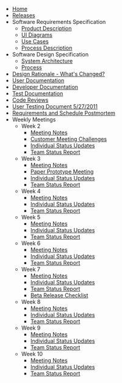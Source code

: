   * [Home](SharingMedia.md)
  * [Releases](Releases.md)
  * Software Requirements Specification
    * [Product Description](ProductDescription.md)
    * [UI Diagrams](UIDiagrams.md)
    * [Use Cases](UseCases.md)
    * [Process Description](ProcessDescription.md)
  * Software Design Specification
    * [System Architecture](SystemArchitecture.md)
    * [Process](SystemArchitecture#Process.md)
  * [Design Rationale - What's Changed?](DesignRationale.md)
  * [User Documentation](UserDocumentation.md)
  * [Developer Documentation](DeveloperDocumentation.md)
  * [Test Documentation](TestDocumentation.md)
  * [Code Reviews](CodeReview5272011.md)
  * [User Testing Document 5/27/2011](UserTesting5272011.md)
  * [Requirements and Schedule Postmortem](RequirementsSchedulePostmortem.md)
  * Weekly Meetings
    * Week 2
      * [Meeting Notes](MeetingNotes.md)
      * [Customer Meeting Challenges](CustomerMeetingChallenges.md)
      * [Individual Status Updates](IndividualStatusUpdates.md)
      * [Team Status Report](TeamStatusUpdateWeek2.md)
    * Week 3
      * [Meeting Notes](MeetingNotesWeek3.md)
      * [Paper Prototype Meeting](PaperPrototype.md)
      * [Individual Status Updates](IndividualStatusUpdatesWeek3.md)
      * [Team Status Report](TeamStatusUpdateWeek3.md)
    * Week 4
      * [Meeting Notes](MeetingNotesWeek4.md)
      * [Individual Status Updates](IndividualStatusUpdatesWeek4.md)
      * [Team Status Report](TeamStatusUpdateWeek4.md)
    * Week 5
      * [Meeting Notes](MeetingNotesWeek5.md)
      * [Individual Status Updates](IndividualStatusUpdatesWeek5.md)
      * [Team Status Report](TeamStatusUpdateWeek5.md)
    * Week 6
      * [Meeting Notes](MeetingNotesWeek6.md)
      * [Individual Status Updates](IndividualStatusUpdatesWeek6.md)
      * [Team Status Report](TeamStatusUpdateWeek6.md)
    * Week 7
      * [Meeting Notes](MeetingNotesWeek7.md)
      * [Individual Status Updates](IndividualStatusUpdatesWeek7.md)
      * [Team Status Report](TeamStatusUpdateWeek7.md)
      * [Beta Release Checklist](BetaReleaseChecklist.md)
    * Week 8
      * [Meeting Notes](MeetingNotesWeek8.md)
      * [Individual Status Updates](IndividualStatusUpdatesWeek8.md)
      * [Team Status Report](TeamStatusUpdateWeek8.md)
    * Week 9
      * [Meeting Notes](MeetingNotesWeek9.md)
      * [Individual Status Updates](IndividualStatusUpdatesWeek9.md)
      * [Team Status Report](TeamStatusUpdateWeek9.md)
    * Week 10
      * [Meeting Notes](MeetingNotesWeek10.md)
      * [Individual Status Updates](IndividualStatusUpdatesWeek10.md)
      * [Team Status Report](TeamStatusUpdateWeek10.md)
